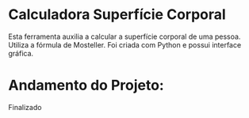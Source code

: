 # Calculadora Superfície Corporal
Esta ferramenta auxilia a calcular a superfície corporal de uma pessoa.
Utiliza a fórmula de Mosteller.
Foi criada com Python e possui interface gráfica.

# Andamento do Projeto:
Finalizado
